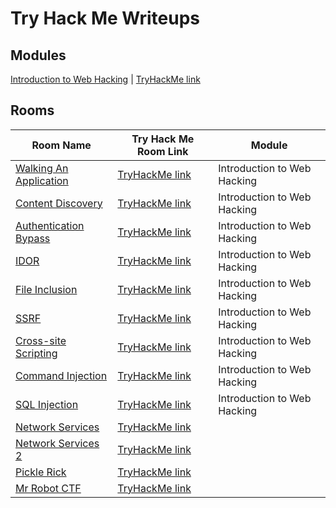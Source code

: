 # Try Hack Me Writeups

## Modules

[Introduction to Web Hacking](./intro-to-web-hacking) | [TryHackMe link](https://tryhackme.com/module/intro-to-web-hacking)  

## Rooms

| Room Name                                                               | Try Hack Me Room Link                                             | Module                      |
|-------------------------------------------------------------------------|-------------------------------------------------------------------|-----------------------------|
| [Walking An Application](./intro-to-web-hacking/walking-an-application) | [TryHackMe link](https://tryhackme.com/room/walkinganapplication) | Introduction to Web Hacking |
| [Content Discovery](./intro-to-web-hacking/content-discovery)           | [TryHackMe link](https://tryhackme.com/room/contentdiscovery)     | Introduction to Web Hacking |
| [Authentication Bypass](./intro-to-web-hacking/authentication-bypass)   | [TryHackMe link](https://tryhackme.com/room/authenticationbypass) | Introduction to Web Hacking |
| [IDOR](./intro-to-web-hacking/idor)                                     | [TryHackMe link](https://tryhackme.com/room/idor)                 | Introduction to Web Hacking |
| [File Inclusion](./intro-to-web-hacking/file-inclusion)                 | [TryHackMe link](https://tryhackme.com/room/fileinc)              | Introduction to Web Hacking |
| [SSRF](./intro-to-web-hacking/ssrf)                                     | [TryHackMe link](https://tryhackme.com/room/ssrfqi)               | Introduction to Web Hacking |
| [Cross-site Scripting](./intro-to-web-hacking/cross_site-scripting)     | [TryHackMe link](https://tryhackme.com/room/xssgi)                | Introduction to Web Hacking |
| [Command Injection](./intro-to-web-hacking/command-injection)           | [TryHackMe link](https://tryhackme.com/room/oscommandinjection)   | Introduction to Web Hacking |
| [SQL Injection](./intro-to-web-hacking/sql-injection)                   | [TryHackMe link](https://tryhackme.com/room/sqlinjectionlm)       | Introduction to Web Hacking |
| [Network Services](./network-services)                                  | [TryHackMe link](https://tryhackme.com/room/networkservices)      |                             |
| [Network Services 2](./network-services-2)                              | [TryHackMe link](https://tryhackme.com/room/networkservices2)     |                             |
| [Pickle Rick](./pickle-rick)                                            | [TryHackMe link](https://tryhackme.com/room/picklerick)           |                             |
| [Mr Robot CTF](./mr-robot-cft)                                          | [TryHackMe link](https://tryhackme.com/room/mrrobot)              |                             |

